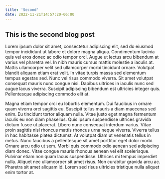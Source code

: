 ```yaml
---
title: 'Second'
date: 2022-11-21T14:57:20-06:00
---
```


## This is the second blog post

Lorem ipsum dolor sit amet, consectetur adipiscing elit, sed do eiusmod tempor incididunt ut labore et dolore magna aliqua. Condimentum lacinia quis vel eros donec ac odio tempor orci. Augue ut lectus arcu bibendum at varius vel pharetra vel. In nibh mauris cursus mattis molestie a iaculis at. Mattis ullamcorper velit sed ullamcorper morbi tincidunt ornare. Volutpat blandit aliquam etiam erat velit. In vitae turpis massa sed elementum tempus egestas sed. Nunc vel risus commodo viverra. Sit amet volutpat consequat mauris nunc congue nisi. Dapibus ultrices in iaculis nunc sed augue lacus viverra. Suscipit adipiscing bibendum est ultricies integer quis. Pellentesque adipiscing commodo elit at.

Magna etiam tempor orci eu lobortis elementum. Dui faucibus in ornare quam viverra orci sagittis eu. Suscipit tellus mauris a diam maecenas sed enim. Eu tincidunt tortor aliquam nulla. Vitae justo eget magna fermentum iaculis eu non diam phasellus. Quis ipsum suspendisse ultrices gravida dictum fusce ut placerat. Libero nunc consequat interdum varius. Vitae proin sagittis nisl rhoncus mattis rhoncus urna neque viverra. Viverra tellus in hac habitasse platea dictumst. At volutpat diam ut venenatis tellus in metus. Nunc faucibus a pellentesque sit amet porttitor eget dolor morbi. Ornare arcu odio ut sem. Morbi quis commodo odio aenean sed adipiscing diam donec. Vitae congue mauris rhoncus aenean vel elit scelerisque. Pulvinar etiam non quam lacus suspendisse. Ultrices mi tempus imperdiet nulla. Aliquet nec ullamcorper sit amet risus. Non curabitur gravida arcu ac. Pharetra sit amet aliquam id. Lorem sed risus ultricies tristique nulla aliquet enim tortor at.
